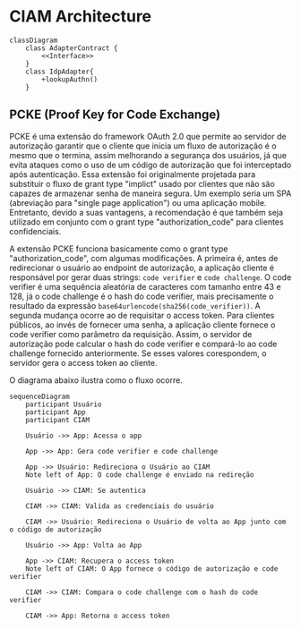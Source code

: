 # CIAM Architecture

```mermaid
classDiagram
    class AdapterContract {
        <<Interface>>
    }
    class IdpAdapter{
        +lookupAuthn()
    }
```

## PCKE (Proof Key for Code Exchange)

PCKE é uma extensão do framework OAuth 2.0 que permite ao servidor de autorização garantir que o cliente que inicia um fluxo de autorização é o mesmo que o termina, assim melhorando a segurança dos usuários, já que evita ataques como o uso de um código de autorização que foi interceptado após autenticação. Essa extensão foi originalmente projetada para substituir o fluxo de grant type "implict" usado por clientes que não são capazes de armazenar senha de maneira segura. Um exemplo seria um SPA (abreviação para "single page application") ou uma aplicação mobile. Entretanto, devido a suas vantagens, a recomendação é que também seja utilizado em conjunto com o grant type "authorization_code" para clientes confidenciais.

A extensão PCKE funciona basicamente como o grant type "authorization_code", com algumas modificações. A primeira é, antes de redirecionar o usuário ao endpoint de autorização, a aplicação cliente é responsável por gerar duas strings: `code verifier` e `code challenge`. O code verifier é uma sequência aleatória de caracteres com tamanho entre 43 e 128, já o code challenge é o hash do code verifier, mais precisamente o resultado da expressão `base64urlencode(sha256(code_verifier))`. A segunda mudança ocorre ao de requisitar o access token. Para clientes públicos, ao invés de fornecer uma senha, a aplicação cliente fornece o code verifier como parâmetro da requisição. Assim, o servidor de autorização pode calcular o hash do code verifier e compará-lo ao code challenge fornecido anteriormente. Se esses valores corespondem, o servidor gera o access token ao cliente.

O diagrama abaixo ilustra como o fluxo ocorre.

```mermaid
sequenceDiagram
    participant Usuário
    participant App
    participant CIAM

    Usuário ->> App: Acessa o app
    
    App ->> App: Gera code verifier e code challenge

    App ->> Usuário: Redireciona o Usuário ao CIAM
    Note left of App: O code challenge é enviado na redireção

    Usuário ->> CIAM: Se autentica
    
    CIAM ->> CIAM: Valida as credenciais do usuário

    CIAM ->> Usuário: Redireciona o Usuário de volta ao App junto com o código de autorização

    Usuário ->> App: Volta ao App

    App ->> CIAM: Recupera o access token
    Note left of CIAM: O App fornece o código de autorização e code verifier

    CIAM ->> CIAM: Compara o code challenge com o hash do code verifier

    CIAM ->> App: Retorna o access token
```